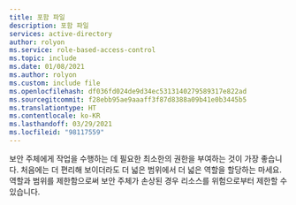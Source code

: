 ```yaml
---
title: 포함 파일
description: 포함 파일
services: active-directory
author: rolyon
ms.service: role-based-access-control
ms.topic: include
ms.date: 01/08/2021
ms.author: rolyon
ms.custom: include file
ms.openlocfilehash: df036fd024de9d34ec5313140279589317e822ad
ms.sourcegitcommit: f28ebb95ae9aaaff3f87d8388a09b41e0b3445b5
ms.translationtype: HT
ms.contentlocale: ko-KR
ms.lasthandoff: 03/29/2021
ms.locfileid: "98117559"
---
```

보안 주체에게 작업을 수행하는 데 필요한 최소한의 권한을 부여하는 것이 가장 좋습니다. 처음에는 더 편리해 보이더라도 더 넓은 범위에서 더 넓은 역할을 할당하는 마세요. 역할과 범위를 제한함으로써 보안 주체가 손상된 경우 리소스를 위험으로부터 제한할 수 있습니다.